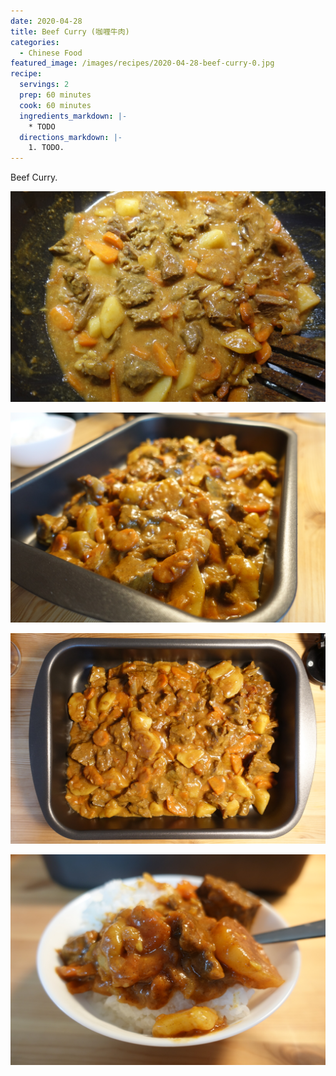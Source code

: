 ```yaml
---
date: 2020-04-28
title: Beef Curry (咖喱牛肉)
categories:
  - Chinese Food
featured_image: /images/recipes/2020-04-28-beef-curry-0.jpg
recipe:
  servings: 2
  prep: 60 minutes
  cook: 60 minutes
  ingredients_markdown: |-
    * TODO
  directions_markdown: |-
    1. TODO.
---
```

Beef Curry.

![pic](/images/recipes/2020-04-28-beef-curry-1.jpg)

![pic](/images/recipes/2020-04-28-beef-curry-2.jpg)

![pic](/images/recipes/2020-04-28-beef-curry-3.jpg)

![pic](/images/recipes/2020-04-28-beef-curry-4.jpg)